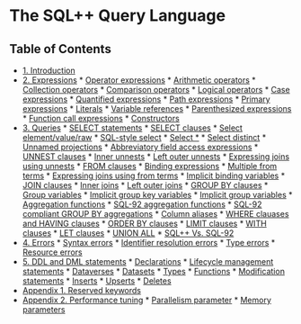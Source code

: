 <!--
 ! Licensed to the Apache Software Foundation (ASF) under one
 ! or more contributor license agreements.  See the NOTICE file
 ! distributed with this work for additional information
 ! regarding copyright ownership.  The ASF licenses this file
 ! to you under the Apache License, Version 2.0 (the
 ! "License"); you may not use this file except in compliance
 ! with the License.  You may obtain a copy of the License at
 !
 !   http://www.apache.org/licenses/LICENSE-2.0
 !
 ! Unless required by applicable law or agreed to in writing,
 ! software distributed under the License is distributed on an
 ! "AS IS" BASIS, WITHOUT WARRANTIES OR CONDITIONS OF ANY
 ! KIND, either express or implied.  See the License for the
 ! specific language governing permissions and limitations
 ! under the License.
 !-->

# The SQL++ Query Language

## <a id="toc">Table of Contents</a> ##

* [1. Introduction](#Introduction)
* [2. Expressions](#Expressions)
      * [Operator expressions](#Operator_expressions)
           * [Arithmetic operators](#Arithmetic_operators)
           * [Collection operators](#Collection_operators)
           * [Comparison operators](#Comparison_operators)
           * [Logical operators](#Logical_operators)
      * [Case expressions](#Case_expressions)
      * [Quantified expressions](#Quantified_expressions)
      * [Path expressions](#Path_expressions)
      * [Primary expressions](#Primary_expressions)
           * [Literals](#Literals)
           * [Variable references](#Variable_references)
           * [Parenthesized expressions](#Parenthesized_expressions)
           * [Function call expressions](#Function_call_expressions)
           * [Constructors](#Constructors)
* [3. Queries](#Queries)
      * [SELECT statements](#SELECT_statements)
      * [SELECT clauses](#Select_clauses)
           * [Select element/value/raw](#Select_element)
           * [SQL-style select](#SQL_select)
           * [Select *](#Select_star)
           * [Select distinct](#Select_distinct)
           * [Unnamed projections](#Unnamed_projections)
           * [Abbreviatory field access expressions](#Abbreviatory_field_access_expressions)
      * [UNNEST clauses](#Unnest_clauses)
           * [Inner unnests](#Inner_unnests)
           * [Left outer unnests](#Left_outer_unnests)
           * [Expressing joins using unnests](#Expressing_joins_using_unnests)
      * [FROM clauses](#From_clauses)
           * [Binding expressions](#Binding_expressions)
           * [Multiple from terms](#Multiple_from_terms)
           * [Expressing joins using from terms](#Expressing_joins_using_from_terms)
           * [Implicit binding variables](#Implicit_binding_variables)
      * [JOIN clauses](#Join_clauses)
           * [Inner joins](#Inner_joins)
           * [Left outer joins](#Left_outer_joins)
      * [GROUP BY clauses](#Group_By_clauses)
           * [Group variables](#Group_variables)
           * [Implicit group key variables](#Implicit_group_key_variables)
           * [Implicit group variables](#Implicit_group_variables)
           * [Aggregation functions](#Aggregation_functions)
           * [SQL-92 aggregation functions](#SQL-92_aggregation_functions)
           * [SQL-92 compliant GROUP BY aggregations](#SQL-92_compliant_gby)
           * [Column aliases](#Column_aliases)
      * [WHERE clauases and HAVING clauses](#Where_having_clauses)
      * [ORDER BY clauses](#Order_By_clauses)
      * [LIMIT clauses](#Limit_clauses)
      * [WITH clauses](#With_clauses)
      * [LET clauses](#Let_clauses)
      * [UNION ALL](#Union_all)
      * [SQL++ Vs. SQL-92](#Vs_SQL-92)
* [4. Errors](#Errors)
      * [Syntax errors](#Syntax_errors)
      * [Identifier resolution errors](#Parsing_errors)
      * [Type errors](#Type_errors)
      * [Resource errors](#Resource_errors)
* [5. DDL and DML statements](#DDL_and_DML_statements)
      * [Declarations](#Declarations)
      * [Lifecycle management statements](#Lifecycle_management_statements)
           * [Dataverses](#Dataverses)
           * [Datasets](#Datasets)
           * [Types](#Types)
           * [Functions](#Functions)
      * [Modification statements](#Modification_statements)
           * [Inserts](#Inserts)
           * [Upserts](#Upserts)
           * [Deletes](#Deletes)
* [Appendix 1. Reserved keywords](#Reserved_keywords)
* [Appendix 2. Performance tuning](#Performance_tuning)
      * [Parallelism parameter](#Parallelism_parameter)
      * [Memory parameters](#Memory_parameters)

